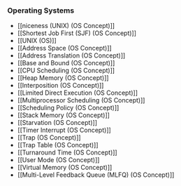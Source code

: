 ### Operating Systems
- [[niceness (UNIX) (OS Concept)]]
- [[Shortest Job First (SJF) (OS Concept)]]
- [[UNIX (OS)]]
- [[Address Space (OS Concept)]]
- [[Address Translation (OS Concept)]]
- [[Base and Bound (OS Concept)]]
- [[CPU Scheduling (OS Concept)]]
- [[Heap Memory (OS Concept)]]
- [[Interposition (OS Concept)]]
- [[Limited Direct Execution (OS Concept)]]
- [[Multiprocessor Scheduling (OS Concept)]]
- [[Scheduling Policy (OS Concept)]]
- [[Stack Memory (OS Concept)]]
- [[Starvation (OS Concept)]]
- [[Timer Interrupt (OS Concept)]]
- [[Trap (OS Concept)]]
- [[Trap Table (OS Concept)]]
- [[Turnaround Time (OS Concept)]]
- [[User Mode (OS Concept)]]
- [[Virtual Memory (OS Concept)]]
- [[Multi-Level Feedback Queue (MLFQ) (OS Concept)]]

